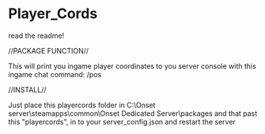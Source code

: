 # Player_Cords
 read the readme!


//PACKAGE FUNCTION//

This will print you ingame player coordinates to you server console with this ingame chat command: /pos



//INSTALL// 

Just place this playercords folder in C:\Onset server\steamapps\common\Onset Dedicated Server\packages
and that past this  "playercords",  in to your server_config.json
and restart the server


